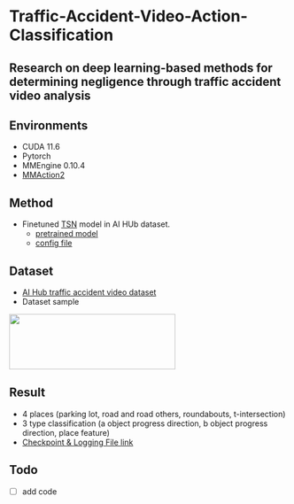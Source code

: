 # Traffic-Accident-Video-Action-Classification

## Research on deep learning-based methods for determining negligence through traffic accident video analysis 

## Environments
- CUDA 11.6
- Pytorch
- MMEngine 0.10.4
- [MMAction2](https://mmaction2.readthedocs.io/en/latest/)

## Method
- Finetuned [TSN](https://yjxiong.me/others/tsn/) model in AI HUb dataset.
  - [pretrained model](https://download.openmmlab.com/mmaction/v1.0/recognition/tsn/tsn_imagenet-pretrained-r50_8xb32-1x1x3-100e_kinetics400-rgb/tsn_imagenet-pretrained-r50_8xb32-1x1x3-100e_kinetics400-rgb_20220906-cd10898e.pth)
  - [config file](https://github.com/open-mmlab/mmaction2/blob/main/configs/recognition/tsn/tsn_imagenet-pretrained-r50_8xb32-1x1x3-100e_kinetics400-rgb.py)

## Dataset
- [AI Hub traffic accident video dataset](https://www.aihub.or.kr/aihubdata/data/view.do?currMenu=115&topMenu=100&dataSetSn=597)
- Dataset sample
  
<p align="left"><img src="https://github.com/user-attachments/assets/a1da6a50-a616-4dbc-b2e1-8f7b88109d51" height="100px" width="300px"></p>

## Result 
- 4 places (parking lot, road and road others, roundabouts, t-intersection)
- 3 type classification (a object progress direction, b object progress direction, place feature)
- [Checkpoint & Logging File link](https://drive.google.com/drive/folders/1yU2Jr_1IXt5r4VChFsLlN3jazAZtTBKy?usp=drive_link)

## Todo
- [ ] add code
